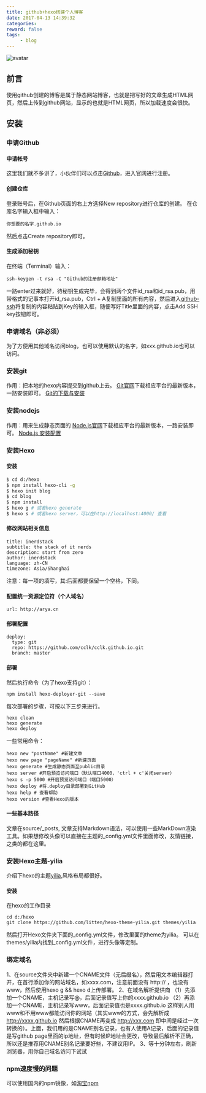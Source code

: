 ```yaml
---
title: github+hexo搭建个人博客
date: 2017-04-13 14:39:32
categories:
reward: false
tags:
     - blog
---
```


![avatar](http://ooid5jqhw.bkt.clouddn.com/hexo.jpg)

## 前言
使用github创建的博客是属于静态网站博客，也就是把写好的文章生成HTML网页，然后上传到github网站，显示的也就是HTML网页，所以加载速度会很快。

<!--more-->

## 安装
### 申请Github
#### 申请帐号
这里我们就不多讲了，小伙伴们可以点击[Github](http://www.github.com/)，进入官网进行注册。
#### 创建仓库
登录账号后，在Github页面的右上方选择New repository进行仓库的创建。
在仓库名字输入框中输入：
```
你想要的名字.github.io
```
然后点击Create repository即可。

#### 生成添加秘钥
在终端（Terminal）输入：
```
ssh-keygen -t rsa -C "Github的注册邮箱地址"
```
一路enter过来就好，待秘钥生成完毕，会得到两个文件id_rsa和id_rsa.pub，用带格式的记事本打开id_rsa.pub，Ctrl + A复制里面的所有内容，然后进入[github-ssh](https://github.com/settings/ssh)将复制的内容粘贴到Key的输入框，随便写好Title里面的内容，点击Add SSH key按钮即可。

### 申请域名（非必须）
为了方便用其他域名访问blog，也可以使用默认的名字，如xxx.github.io也可以访问。

### 安装git
作用：把本地的hexo内容提交到github上去。
[Git官网](https://git-scm.com/downloads)下载相应平台的最新版本，一路安装即可。
[Git的下载与安装](Git的下载与安装)

### 安装nodejs
作用：用来生成静态页面的
[Node.js官网](https://nodejs.org/)下载相应平台的最新版本，一路安装即可。
[Node.js 安装配置](http://www.runoob.com/nodejs/nodejs-install-setup.html)

### 安装Hexo
#### 安装
``` bash
$ cd d:/hexo
$ npm install hexo-cli -g
$ hexo init blog
$ cd blog
$ npm install
$ hexo g # 或者hexo generate
$ hexo s # 或者hexo server，可以在http://localhost:4000/ 查看
```

#### 修改网站相关信息
```
title: inerdstack
subtitle: the stack of it nerds
description: start from zero
author: inerdstack
language: zh-CN
timezone: Asia/Shanghai
```
注意：每一项的填写，其:后面都要保留一个空格，下同。

#### 配置统一资源定位符（个人域名）
```
url: http://arya.cn
```

#### 部署配置
```
deploy:
  type: git
  repo: https://github.com/cclk/cclk.github.io.git
  branch: master
```

#### 部署
然后执行命令（为了hexo支持git）：
```
npm install hexo-deployer-git --save
```
每次部署的步骤，可按以下三步来进行。
```
hexo clean
hexo generate
hexo deploy
```
一些常用命令：
```
hexo new "postName" #新建文章
hexo new page "pageName" #新建页面
hexo generate #生成静态页面至public目录
hexo server #开启预览访问端口（默认端口4000，'ctrl + c'关闭server）
hexo s -p 5000 #开启预览访问端口（端口5000）
hexo deploy #将.deploy目录部署到GitHub
hexo help # 查看帮助
hexo version #查看Hexo的版本
```

#### 一些基本路径
文章在source/_posts, 文章支持Markdown语法，可以使用一些MarkDown渲染工具。如果想修改头像可以直接在主题的_config.yml文件里面修改，友情链接，之类的都在这里。

### 安装Hexo主题-yilia
介绍下hexo的主题[yilia](https://github.com/litten/hexo-theme-yilia),风格布局都很好。
#### 安装
在hexo的工作目录
```
cd d:/hexo
git clone https://github.com/litten/hexo-theme-yilia.git themes/yilia
```
然后打开Hexo文件夹下面的_config.yml文件，修改里面的theme为yilia。
可以在themes/yilia内找到_config.yml文件，进行头像等定制。


### 绑定域名
1、在source文件夹中新建一个CNAME文件（无后缀名），然后用文本编辑器打开，在首行添加你的网站域名，如xxxx.com，注意前面没有 http:// ，也没有www，然后使用hexo g && hexo d上传部署。
2、在域名解析提供商
    （1）先添加一个CNAME，主机记录写@，后面记录值写上你的xxxx.github.io
    （2）再添加一个CNAME，主机记录写www，后面记录值也是xxxx.github.io
这样别人用www和不用www都能访问你的网站（其实www的方式，会先解析成 http://xxxx.github.io 然后根据CNAME再变成 http://xxx.com 即中间是经过一次转换的）。上面，我们用的是CNAME别名记录，也有人使用A记录，后面的记录值是写github page里面的ip地址，但有时候IP地址会更改，导致最后解析不正确，所以还是推荐用CNAME别名记录要好些，不建议用IP。
3、等十分钟左右，刷新浏览器，用你自己域名访问下试试

### npm速度慢的问题
可以使用国内的npm镜像，如[淘宝npm](https://npm.taobao.org/)
